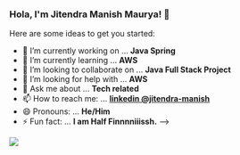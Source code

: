 ### Hola, I'm Jitendra Manish Maurya! 👋


Here are some ideas to get you started:

- 🔭 I’m currently working on ... **Java Spring** 
- 🌱 I’m currently learning ... **AWS**
- 👯 I’m looking to collaborate on ... **Java Full Stack Project**
- 🤔 I’m looking for help with ...  **AWS**
- 💬 Ask me about ... **Tech related**
- 📫 How to reach me: ... **[linkedin @jitendra-manish](https://www.linkedin.com/in/jitendra-manish-506277135)**
- 😄 Pronouns: ... **He/Him**
- ⚡ Fun fact: ... **I am Half Finnnniiissh.**
-->

<img src="https://github-readme-stats.vercel.app/api?username=JitendraManishMaurya04&&show_icons=true&title_color=ff0000&icon_color=bb2acf&text_color=daf7dc&bg_color=151515">
